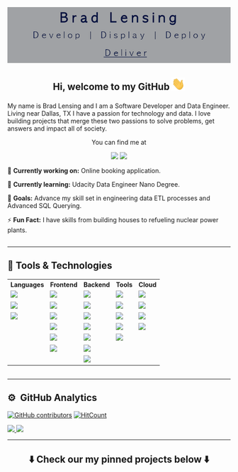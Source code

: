 <!-- More info, tips and tricks for making GitHub Profile README can be found in my article at https://towardsdatascience.com/build-a-stunning-readme-for-your-github-profile-9b80434fe5d7 -->

<div align='center'>

[![Header](./resources/images/gitBanner-02.png 'Header')]()

</div>

## <p align='center'> Hi, welcome to my GitHub <img src="./resources/images/wave.gif" width="30px"></p>

My name is Brad Lensing and I am a Software Developer and Data Engineer. Living near Dallas, TX I have a passion for technology and data. I love building projects that merge these two passions to solve problems, get answers and impact all of society.

<div align='center'>

You can find me at

<a href="https://twitter.com/bradlensing" target="_blank"><img src='https://img.shields.io/badge/-Twitter-informational?style=for-the-badge&logo=twitter&logoColor=white&color=1DA1F2'></a> <a href="https://www.linkedin.com/in/blensing/" target="_blank"><img src='https://img.shields.io/badge/-LinkedIn-informational?style=for-the-badge&logo=linkedin&logoColor=white&color=0A66C2'></a>

<div>

<div align='left'>

🌱 **Currently working on:** Online booking application.

🧠 **Currently learning:** Udacity Data Engineer Nano Degree.

📒 **Goals:** Advance my skill set in engineering data ETL processes and Advanced SQL Querying.

⚡️ **Fun Fact:** I have skills from building houses to refueling nuclear power plants.

## <hr>

## 🔧 **Tools & Technologies**

</div>

<table align='center'>
    <tr>
        <th>Languages</th>
        <th>Frontend</th>
        <th>Backend</th>
        <th>Tools</th>
        <th>Cloud</th>
    </tr>
    <tr>
        <td><img src='https://img.shields.io/badge/-JavaScript-informational?style=flat&logo=javascript&logoColor=black&color=F7DF1E'></td>
        <td><img src='https://img.shields.io/badge/-HTML5-informational?style=flat&logo=html5&logoColor=black&color=E34F26'></td>
        <td><img src='https://img.shields.io/badge/-NodeJS-informational?style=flat&logo=node.js&logoColor=black&color=339933'></td>
        <td><img src='https://img.shields.io/badge/-Git-informational?style=flat&logo=git&logoColor=black&color=F05032'></td>
        <td><img src='https://img.shields.io/badge/-Netlify-informational?style=flat&logo=netlify&logoColor=black&color=00C7B7'></td>
    </tr>
    <tr>
        <td><img src='https://img.shields.io/badge/-Python-informational?style=flat&logo=python&logoColor=black&color=3776AB'></td>
        <td><img src='https://img.shields.io/badge/-CSS3-informational?style=flat&logo=css3&logoColor=black&color=1572B6'></td>
        <td><img src='https://img.shields.io/badge/-Express-informational?style=flat&logo=express&logoColor=white&color=000000'></td>
        <td><img src='https://img.shields.io/badge/-GitHub-informational?style=flat&logo=github&logoColor=white&color=181717'></td>
        <td><img src='https://img.shields.io/badge/-Heroku-informational?style=flat&logo=heroku&logoColor=black&color=430098'></td>
    </tr>
    <tr>
        <td><img src='https://img.shields.io/badge/-R Lang-informational?style=flat&logo=r&logoColor=black&color=276DC3'></td>
        <td><img src='https://img.shields.io/badge/-SASS-informational?style=flat&logo=sass&logoColor=black&color=CC6699'></td>
        <td><img src='https://img.shields.io/badge/-GraphQL-informational?style=flat&logo=graphql&logoColor=black&color=E10098'></td>
        <td><img src='https://img.shields.io/badge/-VS Code-informational?style=flat&logo=visual-studio-code&logoColor=black&color=007ACC'></td>
        <td><img src='https://img.shields.io/badge/-AWS-informational?style=flat&logo=amazon-aws&logoColor=white&color=232F3E'></td>
    </tr>
    <tr>
        <td></td>
        <td><img src='https://img.shields.io/badge/-Bootstrap-informational?style=flat&logo=bootstrap&logoColor=black&color=7952B3'></td>
        <td><img src='https://img.shields.io/badge/-MongoDB-informational?style=flat&logo=mongodb&logoColor=black&color=47A248'></td>
        <td><img src='https://img.shields.io/badge/-Jupyter-informational?style=flat&logo=jupyter&logoColor=black&color=F37626'></td>
        <td><img src='https://img.shields.io/badge/-Firebase-informational?style=flat&logo=firebase&logoColor=black&color=FFCA28'></td>
    </tr>
    <tr>
        <td></td>
        <td><img src='https://img.shields.io/badge/-React-informational?style=flat&logo=react&logoColor=black&color=61DAFB'></td>
        <td><img src='https://img.shields.io/badge/-PostgreSQL-informational?style=flat&logo=postgresql&logoColor=black&color=336791'></td>
        <td><img src='https://img.shields.io/badge/-Docker-informational?style=flat&logo=docker&logoColor=black&color=2496ED'></td>
        <td></td>
    </tr>
    <tr>
        <td></td>
        <td><img src='https://img.shields.io/badge/-NextJS-informational?style=flat&logo=next.js&logoColor=white&color=000000'></td>
        <td><img src='https://img.shields.io/badge/-MySQL-informational?style=flat&logo=mysql&logoColor=black&color=4479A1'></td>
        <td></td>
        <td></td>
    </tr>
    <tr>
        <td></td>
        <td></td>
        <td><img src='https://img.shields.io/badge/-Airflow-informational?style=flat&logo=apache-airflow&logoColor=black&color=017CEE'></td>
        <td></td>
        <td></td>
    </tr>
</table>

## <hr>

<div align='left'>

## ⚙️ &nbsp;GitHub Analytics

[![GitHub contributors](https://img.shields.io/github/contributors/bradlensing/bradlensing)](https://github.com/bradlensing/bradlensing/graphs/contributors)
[![HitCount](https://views.whatilearened.today/views/github/bradlensing/bradlensing.svg)](https://github.com/bradlensing/bradlensing)

<p>
<a href="https://github.com/bradlensing">
  <img height="120em" src="https://github-readme-stats-eight-theta.vercel.app/api?username=bradlensing&show_icons=true&theme=algolia&include_all_commits=true&count_private=true"/>
</a>
<a href="https://github.com/bradlensing">
  <img height="120em" src="https://github-readme-stats-eight-theta.vercel.app/api/top-langs/?username=bradlensing&count_private=true&layout=compact&langs_count=8&theme=algolia"/>
</a>
</p>

</div>
<hr>

## <p align='center'>⬇️ Check our my pinned projects below ⬇️</p>

<!-- links badges-->

<!-- icons with padding -->

[1.1]: https://cdn2.iconfinder.com/data/icons/social-media-2285/512/1_Twitter3_colored_svg-128.png
[2.1]: http://i.imgur.com/0o48UoR.png 'github icon with padding'

<!-- icons without padding -->

[1.0]: https://cdn.jsdelivr.net/npm/simple-icons@v4/icons/simpleicons.svg
[1.2]: http://i.imgur.com/wWzX9uB.png 'twitter icon without padding'
[2.2]: http://i.imgur.com/9I6NRUm.png 'github icon without padding'
[3.2]: https://raw.githubusercontent.com/MartinHeinz/MartinHeinz/master/linkedin-3-16.png 'LinkedIn icon without padding'

<!-- links to your social media accounts -->

[1]: https://twitter.com/Martin_Heinz_
[2]: https://github.com/MartinHeinz
[3]: https://www.linkedin.com/in/heinz-martin/

<!-- Resources -->
<!-- Icons: https://simpleicons.org/ -->
<!-- GitHub Stats: https://github.com/anuraghazra/github-readme-stats -->
<!-- Emojis: https://emojipedia.org/emoji/ -->
<!-- HTML Emojis: https://www.fileformat.info/index.htm -->
<!-- Shields: https://shields.io/ -->
<!-- Awesome GitHub Profile README: https://github.com/abhisheknaiidu/awesome-github-profile-readme -->
